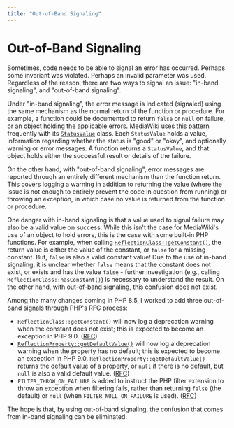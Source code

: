 ```yaml
---
title: "Out-of-Band Signaling"
---
```


# Out-of-Band Signaling

Sometimes, code needs to be able to signal an error has occurred. Perhaps some
invariant was violated. Perhaps an invalid parameter was used. Regardless of the
reason, there are two ways to signal an issue: "in-band signaling", and
"out-of-band signaling".

Under "in-band signaling", the error message is indicated (signaled) using the
same mechanism as the normal return of the function or procedure. For example,
a function could be documented to return `false` or `null` on failure, or an
object holding the applicable errors. MediaWiki uses this pattern frequently
with its [`StatusValue`][mw-statusvalue] class. Each `StatusValue` holds a
value, information regarding whether the status is "good" or "okay", and
optionally warning or error messages. A function returns a `StatusValue`, and
that object holds either the successful result or details of the failure.

On the other hand, with "out-of-band signaling", error messages are reported
through an entirely different mechanism than the function return. This covers
logging a warning in addition to returning the value (where the issue is
not enough to entirely prevent the code in question from running) or throwing
an exception, in which case no value is returned from the function or procedure.

One danger with in-band signaling is that a value used to signal failure may
also be a valid value on success. While this isn't the case for MediaWiki's use
of an object to hold errors, this is the case with some built-in PHP functions.
For example, when calling [`ReflectionClass::getConstant()`][ref-get-constant],
the return value is either the value of the constant, or `false` for a missing
constant. But, `false` is also a valid constant value! Due to the use of
in-band signaling, it is unclear whether `false` means that the constant does
not exist, or exists and has the value `false` - further investigation (e.g.,
calling `ReflectionClass::hasConstant()`) is necessary to understand the result.
On the other hand, with out-of-band signaling, this confusion does not exist.

Among the many changes coming in PHP 8.5, I worked to add three out-of-band
signals through PHP's RFC process:

* `ReflectionClass::getConstant()` will now log a deprecation warning when the
constant does not exist; this is expected to become an exception in PHP 9.0.
([RFC][rfc-get-constant])
* [`ReflectionProperty::getDefaultValue()`][ref-get-default] will now log a
deprecation warning when the property has no default; this is expected to become
an exception in PHP 9.0. `ReflectionProperty::getDefaultValue()` returns the
default value of a property, or `null` if there is no default, but `null` is
also a valid default value. ([RFC][rfc-get-default])
* `FILTER_THROW_ON_FAILURE` is added to instruct the PHP filter extension to
throw an exception when filtering fails, rather than returning `false` (the
default) or `null` (when `FILTER_NULL_ON_FAILURE` is used). ([RFC][rfc-filter])

The hope is that, by using out-of-band signaling, the confusion that comes from
in-band signaling can be eliminated.

[mw-statusvalue]: https://doc.wikimedia.org/mediawiki-core/master/php/classStatusValue.html
[ref-get-constant]: https://www.php.net/manual/en/reflectionclass.getconstant.php
[ref-get-default]: https://www.php.net/manual/en/reflectionproperty.getdefaultvalue.php
[rfc-get-constant]: https://wiki.php.net/rfc/deprecations_php_8_5#deprecate_reflectionclassgetconstant_for_missing_constants
[rfc-get-default]: https://wiki.php.net/rfc/deprecations_php_8_5#deprecate_reflectionpropertygetdefaultvalue_for_properties_without_default_values
[rfc-filter]: https://wiki.php.net/rfc/filter_throw_on_failure
